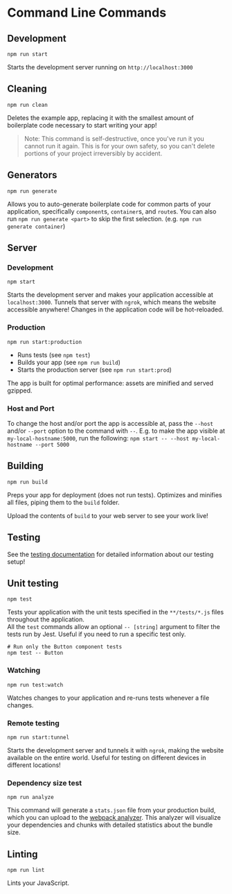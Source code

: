 # Command Line Commands


## Development

```Shell
npm run start
```

Starts the development server running on `http://localhost:3000`

## Cleaning

```Shell
npm run clean
```

Deletes the example app, replacing it with the smallest amount of boilerplate
code necessary to start writing your app!

> Note: This command is self-destructive, once you've run it you cannot run it
again. This is for your own safety, so you can't delete portions of your project
irreversibly by accident.

## Generators

```Shell
npm run generate
```

Allows you to auto-generate boilerplate code for common parts of your
application, specifically `component`s, `container`s, and `route`s. You can
also run `npm run generate <part>` to skip the first selection. (e.g. `npm run
generate container`)

## Server

### Development

```Shell
npm start
```

Starts the development server and makes your application accessible at
`localhost:3000`. Tunnels that server with `ngrok`, which means the website
accessible anywhere! Changes in the application code will be hot-reloaded.

### Production

```Shell
npm run start:production
```

 * Runs tests (see `npm test`)
 * Builds your app (see `npm run build`)
 * Starts the production server (see `npm run start:prod`)

The app is built for optimal performance: assets are
minified and served gzipped.

### Host and Port

To change the host and/or port the app is accessible at, pass the `--host` and/or `--port` option to the command
with `--`. E.g. to make the app visible at `my-local-hostname:5000`, run the following:
`npm start -- --host my-local-hostname --port 5000`

## Building

```Shell
npm run build
```

Preps your app for deployment (does not run tests). Optimizes and minifies all files, piping them to the `build` folder.

Upload the contents of `build` to your web server to
see your work live!

## Testing

See the [testing documentation](../testing/README.md) for detailed information
about our testing setup!

## Unit testing

```Shell
npm test
```

Tests your application with the unit tests specified in the `**/tests/*.js` files
throughout the application.  
All the `test` commands allow an optional `-- [string]` argument to filter
the tests run by Jest. Useful if you need to run a specific test only.

```Shell
# Run only the Button component tests
npm test -- Button
```

### Watching

```Shell
npm run test:watch
```

Watches changes to your application and re-runs tests whenever a file changes.

### Remote testing

```Shell
npm run start:tunnel
```
Starts the development server and tunnels it with `ngrok`, making the website
available on the entire world. Useful for testing on different devices in different locations!

### Dependency size test

```Shell
npm run analyze
```

This command will generate a `stats.json` file from your production build, which
you can upload to the [webpack analyzer](https://webpack.github.io/analyse/). This
analyzer will visualize your dependencies and chunks with detailed statistics
about the bundle size.

## Linting

```Shell
npm run lint
```

Lints your JavaScript.

